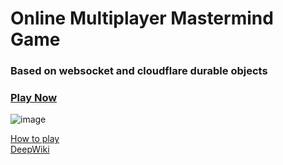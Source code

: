 # Online Multiplayer Mastermind Game

### Based on websocket and cloudflare durable objects
### [Play Now](https://mastermind.dylanjin.com/)

![image](https://github.com/user-attachments/assets/4e7f70ea-9528-4db0-9602-6fcf500408bd)



[How to play](https://www.youtube.com/watch?v=wsYPsrzCKiA) </br>
[DeepWiki](https://deepwiki.com/Spec-DY/mastermind-game)


